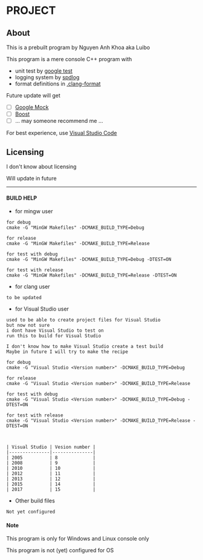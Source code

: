 # PROJECT

## About

This is a prebuilt program by Nguyen Anh Khoa aka Luibo

This program is a mere console C++ program with

* unit test by [google test](https://github.com/google/googletest/tree/master/googletest)
* logging system by [spdlog](https://github.com/gabime/spdlog)
* format definitions in [.clang-format](clang.llvm.org/docs/ClangFormatStyleOptions.html)

Future update will get 

* [ ] [Google Mock](https://github.com/google/googletest/tree/master/googlemock)
* [ ] [Boost](www.boost.org)
* [ ] ... may someone recommend me ...

For best experience, use [Visual Studio Code](https://code.visualstudio.com/)

## Licensing

I don't know about licensing

Will update in future

---

#### BUILD HELP

* for mingw user

```
for debug
cmake -G "MinGW Makefiles" -DCMAKE_BUILD_TYPE=Debug

for release
cmake -G "MinGW Makefiles" -DCMAKE_BUILD_TYPE=Release

for test with debug
cmake -G "MinGW Makefiles" -DCMAKE_BUILD_TYPE=Debug -DTEST=ON

for test with release
cmake -G "MinGW Makefiles" -DCMAKE_BUILD_TYPE=Release -DTEST=ON
```

* for clang user

```
to be updated
```

* for Visual Studio user

```
used to be able to create project files for Visual Studio
but now not sure
i dont have Visual Studio to test on
run this to build for Visual Studio

I don't know how to make Visual Studio create a test build
Maybe in future I will try to make the recipe

for debug
cmake -G "Visual Studio <Version number>" -DCMAKE_BUILD_TYPE=Debug

for release
cmake -G "Visual Studio <Version number>" -DCMAKE_BUILD_TYPE=Release

for test with debug
cmake -G "Visual Studio <Version number>" -DCMAKE_BUILD_TYPE=Debug -DTEST=ON

for test with release
cmake -G "Visual Studio <Version number>" -DCMAKE_BUILD_TYPE=Release -DTEST=ON



| Visual Studio | Vesion number |
|---------------|---------------|
| 2005          | 8             |
| 2008          | 9             |
| 2010          | 10            |
| 2012          | 11            |
| 2013          | 12            |
| 2015          | 14            |
| 2017          | 15            |
```


* Other build files

```
Not yet configured
```


#### Note

This program is only for Windows and Linux console only

This program is not (yet) configured for OS